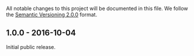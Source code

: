 All notable changes to this project will be documented in this file.
We follow the [Semantic Versioning 2.0.0](http://semver.org/) format.


## 1.0.0 - 2016-10-04

Initial public release.
